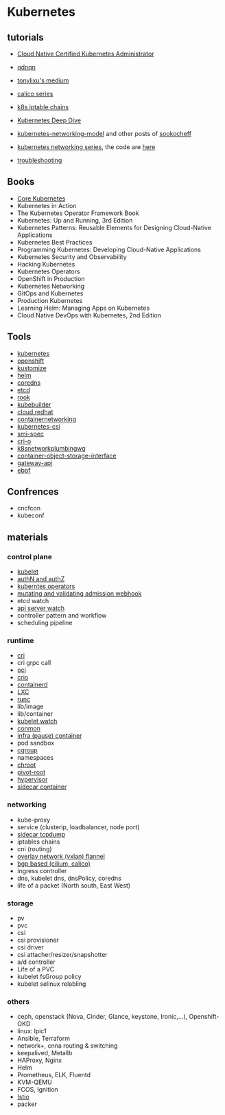 # Kubernetes

## tutorials

- [Cloud Native Certified Kubernetes Administrator](https://lucid.app/lucidchart/b1b62a6e-1266-41dd-b48d-3c44252fb88f/view)

- [qdnqn](https://qdnqn.com/)

- [tonylixu's medium](https://tonylixu.medium.com/)

- [calico series](https://projectcalico.docs.tigera.io/about/about-calico)

- [k8s iptable chains](https://examples.openshift.pub/networking/k8s-iptables-chains/)

- [Kubernetes Deep Dive](https://acloudguru.com/course/kubernetes-deep-dive)

- [kubernetes-networking-model](https://sookocheff.com/post/kubernetes/understanding-kubernetes-networking-model/) and other posts of [sookocheff](https://sookocheff.com/)

- [kubernetes networking series](https://www.youtube.com/playlist?list=PLSAko72nKb8QWsfPpBlsw-kOdMBD7sra-), the code are [here](https://github.com/gary-RR/)

- [troubleshooting](https://learnk8s.io/troubleshooting-deployments)

## Books

- [Core Kubernetes](https://www.manning.com/books/core-kubernetes)
- Kubernetes in Action
- The Kubernetes Operator Framework Book
- Kubernetes: Up and Running, 3rd Edition
- Kubernetes Patterns: Reusable Elements for Designing Cloud-Native Applications
- Kubernetes Best Practices
- Programming Kubernetes: Developing Cloud-Native Applications
- Kubernetes Security and Observability
- Hacking Kubernetes
- Kubernetes Operators
- OpenShift in Production
- Kubernetes Networking
- GitOps and Kubernetes
- Production Kubernetes
- Learning Helm: Managing Apps on Kubernetes
- Cloud Native DevOps with Kubernetes, 2nd Edition

## Tools

- [kubernetes](https://kubernetes.io/docs/home/)
- [openshift](https://docs.openshift.com/container-platform/4.8/welcome/index.html)
- [kustomize](https://kustomize.io/)
- [helm](https://helm.sh/docs/)
- [coredns](https://coredns.io/)
- [etcd](https://etcd.io/)
- [rook](https://rook.io/)
- [kubebuilder](https://book.kubebuilder.io/)
- [cloud.redhat](https://cloud.redhat.com/learn/topics/operators)
- [containernetworking](https://github.com/containernetworking/cni)
- [kubernetes-csi](https://kubernetes-csi.github.io/docs/)
- [smi-spec](https://smi-spec.io/)
- [cri-o](https://cri-o.io/)
- [k8snetworkplumbingwg](https://github.com/k8snetworkplumbingwg/multus-cni)
- [container-object-storage-interface](https://container-object-storage-interface.github.io/)
- [gateway-api](https://gateway-api.sigs.k8s.io/)
- [ebpf](https://ebpf.io/)

## Confrences

- cncfcon
- kubeconf

## materials

### control plane

- [kubelet](https://aws.plainenglish.io/kubernetes-deep-dive-kubelet-e4527ed56f4c)
- [authN and authZ](https://faun.pub/how-to-add-an-user-to-a-kubernetes-cluster-an-overview-of-authn-in-k8s-d198adc08119)
- [kuberntes operators](https://developer.ibm.com/learningpaths/kubernetes-operators/operators-extend-kubernetes/)
- [mutating and validating admission webhook](https://slack.engineering/simple-kubernetes-webhook/)
- etcd watch
- [api server watch](https://sysdig.com/blog/monitor-kubernetes-api-server/)
- controller pattern and workflow
- scheduling pipeline

### runtime

- [cri](https://www.aquasec.com/cloud-native-academy/container-security/container-runtime-interface/)
- cri grpc call
- [oci](https://phoenixnap.com/kb/docker-vs-containerd-vs-cri-o)
- [crio](https://cri-o.io/)
- [containerd](https://earthly.dev/blog/containerd-vs-docker/)
- [LXC](https://earthly.dev/blog/lxc-vs-docker/)
- [runc](https://stackoverflow.com/questions/41645665/how-containerd-compares-to-runc)
- lib/image
- lib/container
- [kubelet watch](https://aws.plainenglish.io/kubernetes-deep-dive-kubelet-e4527ed56f4c)
- [conmon](https://github.com/containers/conmon)
- [infra (pause) container](https://blog.devgenius.io/k8s-pause-container-f7abd1e9b488)
- pod sandbox
- [cgroup](https://www.nginx.com/blog/what-are-namespaces-cgroups-how-do-they-work/)
- namespaces
- [chroot](https://www.howtogeek.com/441534/how-to-use-the-chroot-command-on-linux/)
- [pivot-root](https://superuser.com/questions/1575316/usage-of-chroot-after-pivot-root)
- [hypervisor](https://www.virtasant.com/blog/hypervisors-a-comprehensive-guide)
- [sidecar container](https://www.containiq.com/post/kubernetes-sidecar-container)

### networking

- kube-proxy
- service (clusterip, loadbalancer, node port)
- [sidecar tcpdump](https://medium.com/@rakhitharr/debug-network-traffic-in-kubernetes-using-a-sidecar-fd1671d8a35b)
- iptables chains
- cni (routing)
- [overlay network (vxlan) flannel](https://community.arm.com/arm-community-blogs/b/tools-software-ides-blog/posts/understanding-and-deploying-overlay-networks)
- [bgp based (cilium, calico)](https://www.ibm.com/docs/en/cloud-private/3.2.0?topic=ins-calico)
- ingress controller
- dns, kubelet dns, dnsPolicy, coredns
- life of a packet (North south, East West)

### storage

- pv
- pvc
- csi
- csi provisioner
- csi driver
- csi attacher/resizer/snapshotter
- a/d controller
- Life of a PVC
- kubelet fsGroup policy
- kubelet selinux relabling

### others

- ceph, openstack (Nova, Cinder, Glance, keystone, Ironic,...), Openshift-OKD
- linux: lpic1
- Ansible, Terraform
- network+, cnna routing & switching
- keepalived, Metallb
- HAProxy, Nginx
- Helm
- Prometheus, ELK, Fluentd
- KVM-QEMU
- FCOS, Ignition
- [Istio](https://tetrate.io/what-is-istio-service-mesh/)
- packer
